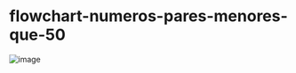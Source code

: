 # flowchart-numeros-pares-menores-que-50

![image](https://user-images.githubusercontent.com/87206494/175869935-1aec594a-e3ea-46ff-a308-396a77fa42d7.png)
